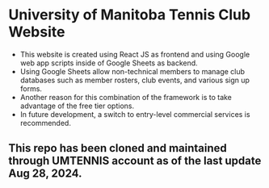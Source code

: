 # University of Manitoba Tennis Club Website 

- This website is created using React JS as frontend and using Google web app scripts inside of Google Sheets as backend. 
- Using Google Sheets allow non-technical members to manage club databases such as member rosters, club events, and various sign up forms.
- Another reason for this combination of the framework is to take advantage of the free tier options.
- In future development, a switch to entry-level commercial services is recommended.

This repo has been cloned and maintained through UMTENNIS account as of the last update Aug 28, 2024. 
- 
